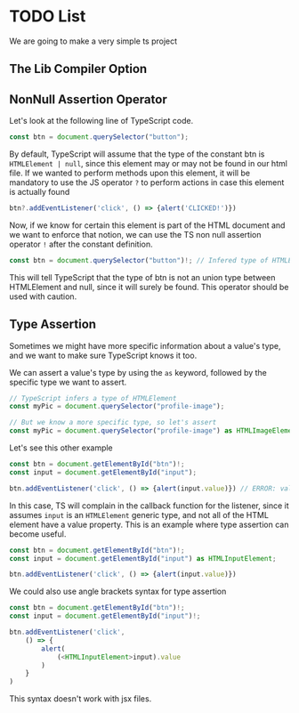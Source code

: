 # TODO List
We are going to make a very simple ts project

## The Lib Compiler Option


## NonNull Assertion Operator
Let's look at the following line of TypeScript code.
~~~ts
const btn = document.querySelector("button");
~~~
By default, TypeScript will assume that the type of the constant btn is `HTMLElement | null`, since this element may or may not be found in our html file. If we wanted to perform methods upon this element, it will be mandatory to use the JS operator `?` to perform actions in case this element is actually found

~~~ts
btn?.addEventListener('click', () => {alert('CLICKED!')})
~~~

Now, if we know for certain this element is part of the HTML document and we want to enforce that notion, we can use the TS non null assertion operator `!` after the constant definition.
~~~ts
const btn = document.querySelector("button")!; // Infered type of HTMLElement
~~~
This will tell TypeScript that the type of btn is not an union type between HTMLElement and null, since it will surely be found.
This operator should be used with caution.  

## Type Assertion
Sometimes we might have more specific information about a value's type, and we want to make sure TypeScript knows it too.

We can assert a value's type by using the `as` keyword, followed by the specific type we want to assert.

~~~ts
// TypeScript infers a type of HTMLElement
const myPic = document.querySelector("profile-image");

// But we know a more specific type, so let's assert
const myPic = document.querySelector("profile-image") as HTMLImageElement;
~~~

Let's see this other example 
~~~ts
const btn = document.getElementById("btn")!;
const input = document.getElementById("input");

btn.addEventListener('click', () => {alert(input.value)}) // ERROR: value does not exist in HTMLElement type
~~~

In this case, TS will complain in the callback function for the listener, since it assumes `input` is an `HTMLElement` generic type, and not all of the HTML element have a value property. This is an exampĺe where type assertion can become useful.

~~~ts
const btn = document.getElementById("btn")!;
const input = document.getElementById("input") as HTMLInputElement;

btn.addEventListener('click', () => {alert(input.value)})
~~~

We could also use angle brackets syntax for type assertion

~~~ts
const btn = document.getElementById("btn")!;
const input = document.getElementById("input")!;

btn.addEventListener('click', 
    () => {
        alert(
            (<HTMLInputElement>input).value
        )
    }
)
~~~

This syntax doesn't work with jsx files.